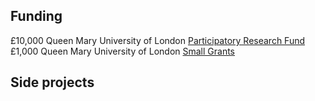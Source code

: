 ## Funding
£10,000 Queen Mary University of London [Participatory Research Fund](https://www.qmul.ac.uk/publicengagement/funding/participatory-research-fund/)
£1,000 Queen Mary University of London [Small Grants](https://www.qmul.ac.uk/publicengagement/funding/small-grants/)

## Side projects

## 
